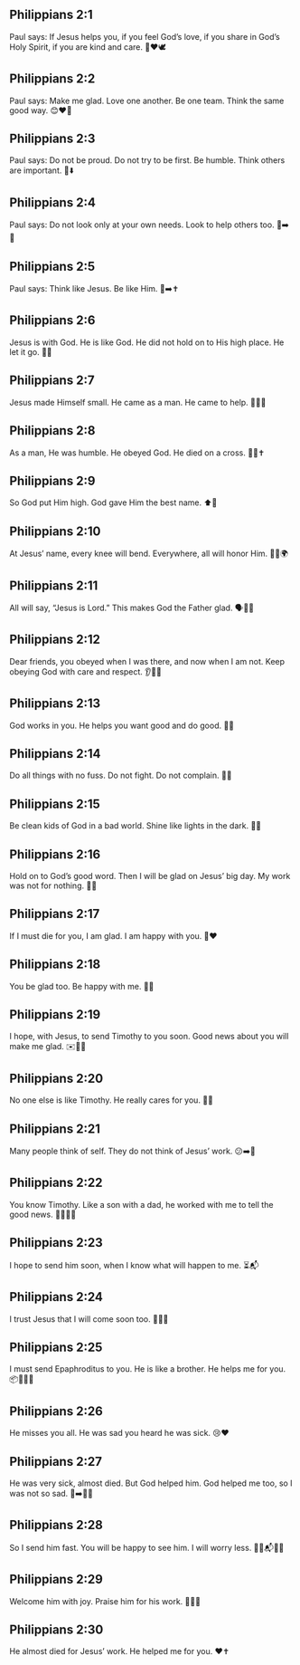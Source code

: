 ## Philippians 2:1
Paul says: If Jesus helps you, if you feel God’s love, if you share in God’s Holy Spirit, if you are kind and care. 🤝❤️🕊️
## Philippians 2:2
Paul says: Make me glad. Love one another. Be one team. Think the same good way. 😊❤️🤗
## Philippians 2:3
Paul says: Do not be proud. Do not try to be first. Be humble. Think others are important. 🙂⬇️
## Philippians 2:4
Paul says: Do not look only at your own needs. Look to help others too. 👀➡️🫶
## Philippians 2:5
Paul says: Think like Jesus. Be like Him. 🧠➡️✝️
## Philippians 2:6
Jesus is with God. He is like God. He did not hold on to His high place. He let it go. 👑👐
## Philippians 2:7
Jesus made Himself small. He came as a man. He came to help. 🙇‍♂️🤝
## Philippians 2:8
As a man, He was humble. He obeyed God. He died on a cross. 🙇‍♂️✝️
## Philippians 2:9
So God put Him high. God gave Him the best name. ⬆️👑
## Philippians 2:10
At Jesus’ name, every knee will bend. Everywhere, all will honor Him. 🧎‍♂️🌍
## Philippians 2:11
All will say, “Jesus is Lord.” This makes God the Father glad. 🗣️🙏😊
## Philippians 2:12
Dear friends, you obeyed when I was there, and now when I am not. Keep obeying God with care and respect. 👂👣🙏
## Philippians 2:13
God works in you. He helps you want good and do good. 💪✨
## Philippians 2:14
Do all things with no fuss. Do not fight. Do not complain. 🙂🤝
## Philippians 2:15
Be clean kids of God in a bad world. Shine like lights in the dark. 🌟🧒
## Philippians 2:16
Hold on to God’s good word. Then I will be glad on Jesus’ big day. My work was not for nothing. 📖🙂
## Philippians 2:17
If I must die for you, I am glad. I am happy with you. 🙂❤️
## Philippians 2:18
You be glad too. Be happy with me. 🙂🎉
## Philippians 2:19
I hope, with Jesus, to send Timothy to you soon. Good news about you will make me glad. ✉️👦🙂
## Philippians 2:20
No one else is like Timothy. He really cares for you. 💓👦
## Philippians 2:21
Many people think of self. They do not think of Jesus’ work. 😕➡️🧍
## Philippians 2:22
You know Timothy. Like a son with a dad, he worked with me to tell the good news. 👨‍👦🤝📣
## Philippians 2:23
I hope to send him soon, when I know what will happen to me. ⏳📬
## Philippians 2:24
I trust Jesus that I will come soon too. 🙏🚶‍♂️
## Philippians 2:25
I must send Epaphroditus to you. He is like a brother. He helps me for you. 📦👨‍🦱🤝
## Philippians 2:26
He misses you all. He was sad you heard he was sick. 😢❤️
## Philippians 2:27
He was very sick, almost died. But God helped him. God helped me too, so I was not so sad. 🤒➡️🙂🙏
## Philippians 2:28
So I send him fast. You will be happy to see him. I will worry less. 🏃‍♂️📬🙂😌
## Philippians 2:29
Welcome him with joy. Praise him for his work. 🎉🤗👏
## Philippians 2:30
He almost died for Jesus’ work. He helped me for you. ❤️✝️

